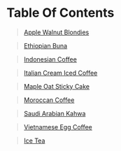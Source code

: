 # Table Of Contents


>[Apple Walnut Blondies](./recipes/Apple-Walnut-Blondies.txt)

>[Ethiopian Buna](./recipes/Ethiopian-Buna.txt)

>[Indonesian Coffee](./recipes/Indonesian-Coffee.txt)

>[Italian Cream Iced Coffee](./recipes/Italian-Cream-Iced-Coffee.txt)

>[Maple Oat Sticky Cake](./recipes/Maple-Oat-Sticky-Cake.txt)

>[Moroccan Coffee](./recipes/Moroccan-Coffee.txt)

>[Saudi Arabian Kahwa](./recipes/Saudi-Arabian-Kahwa.txt)

>[Vietnamese Egg Coffee](./recipes/Vietnamese-Egg-Coffee.txt)

>[Ice Tea](./recipes/ice_tea.txt)